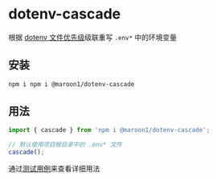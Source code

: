 # dotenv-cascade

根据 [dotenv 文件优先级](https://github.com/bkeepers/dotenv#what-other-env-files-can-i-use)级联重写 `.env*` 中的环境变量

## 安装

```bash
npm i npm i @maroon1/dotenv-cascade
```

## 用法

```javascript
import { cascade } from 'npm i @maroon1/dotenv-cascade';

// 默认使用项目根目录中的 .env* 文件
cascade();
```

通过[测试用例](./test/cascade.test.ts)来查看详细用法
